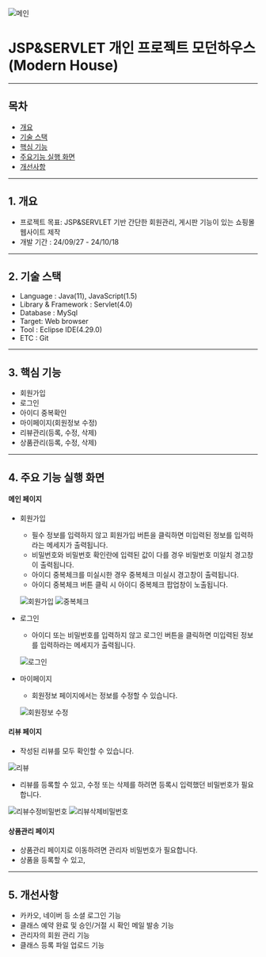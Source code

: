 ![메인](https://github.com/user-attachments/assets/bb7d375b-15dc-418f-84c9-6f08f46aacfc)

# JSP&SERVLET 개인 프로젝트 모던하우스(Modern House)
***
## 목차
+ [개요](#chapter1)
+ [기술 스택](#chapter2)
+ [핵심 기능](#chapter3)
+ [주요기능 실행 화면](#chapter4)
+ [개선사항](#chapter5)
***
## 1. 개요 <a id="chapter1"></a>
+ 프로젝트 목표: JSP&SERVLET 기반 간단한 회원관리, 게시판 기능이 있는 쇼핑몰 웹사이트 제작
+ 개발 기간 : 24/09/27 - 24/10/18
***
## 2. 기술 스택 <a id="chapter2"></a>
+ Language : Java(11), JavaScript(1.5)
+ Library & Framework : Servlet(4.0)
+ Database : MySql
+ Target: Web browser
+ Tool : Eclipse IDE(4.29.0)
+ ETC : Git
***
## 3. 핵심 기능 <a id="chapter3"></a>
+ 회원가입
+ 로그인
+ 아이디 중복확인
+ 마이페이지(회원정보 수정)
+ 리뷰관리(등록, 수정, 삭제)
+ 상품관리(등록, 수정, 삭제)
***
## 4. 주요 기능 실행 화면 <a id="chapter4"></a>
#### 메인 페이지
+ 회원가입
  + 필수 정보를 입력하지 않고 회원가입 버튼을 클릭하면 미입력된 정보를 입력하라는 메세지가 출력됩니다.
  + 비밀번호와 비밀번호 확인란에 입력된 값이 다를 경우 비밀번호 미일치 경고창이 출력됩니다.
  + 아이디 중복체크를 미실시한 경우 중복체크 미실시 경고창이 출력됩니다.
  + 아이디 중복체크 버튼 클릭 시 아이디 중복체크 팝업창이 노출됩니다.
  
  ![회원가입](https://github.com/user-attachments/assets/9a07236e-8dc2-44e0-af78-153b1b37cb45)
  ![중복체크](https://github.com/user-attachments/assets/ee2001e2-398d-41dc-b7a6-6bd6f9cd98d8)

+ 로그인
  + 아이디 또는 비밀번호를 입력하지 않고 로그인 버튼을 클릭하면 미입력된 정보를 입력하라는 메세지가 출력됩니다.

  ![로그인](https://media.githubusercontent.com/media/InhoKang92/modern_jsp_01/refs/heads/main/src/main/webapp/gifs/login.gif)
  
+ 마이페이지
  + 회원정보 페이지에서는 정보를 수정할 수 있습니다.

  ![회원정보 수정](https://github.com/user-attachments/assets/a585cdc5-2cc9-4bd5-9f1f-600b42c69697)

#### 리뷰 페이지
+ 작성된 리뷰를 모두 확인할 수 있습니다.

![리뷰](https://media.githubusercontent.com/media/InhoKang92/modern_jsp_01/refs/heads/main/src/main/webapp/gifs/review.gif)

+ 리뷰를 등록할 수 있고, 수정 또는 삭제를 하려면 등록시 입력했던 비밀번호가 필요합니다.

![리뷰수정비밀번호](https://github.com/user-attachments/assets/585b7783-bb62-4593-86a9-085fadfc9096)
![리뷰삭제비밀번호](https://github.com/user-attachments/assets/0d55479a-e623-4bfd-94eb-7ec566ef5d29)

#### 상품관리 페이지
+ 상품관리 페이지로 이동하려면 관리자 비밀번호가 필요합니다.
+ 상품을 등록할 수 있고,


***
## 5. 개선사항 <a id="chapter5"></a>
+ 카카오, 네이버 등 소셜 로그인 기능
+ 클래스 예약 완료 및 승인/거절 시 확인 메일 발송 기능
+ 관리자의 회원 관리 기능
+ 클래스 등록 파일 업로드 기능
